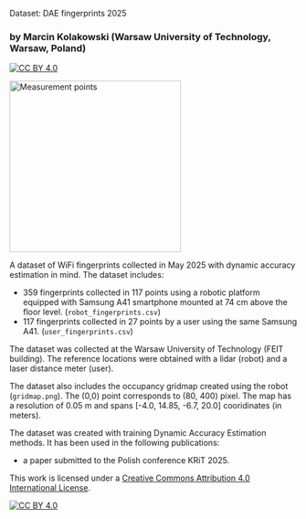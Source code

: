 Dataset: DAE fingerprints 2025
### by Marcin Kolakowski (Warsaw University of Technology, Warsaw, Poland)

[![CC BY 4.0][cc-by-shield]][cc-by] 

<img src="description/img/poses.png" alt="Measurement points" width="300"/>


A dataset of WiFi fingerprints collected in May 2025 with dynamic accuracy estimation in mind. The dataset includes:
* 359 fingerprints collected in 117 points using a robotic platform equipped with Samsung A41 smartphone mounted at 74 cm above the floor level. (`robot_fingerprints.csv`)
* 117 fingerprints collected in 27 points by a user using the same Samsung A41. (`user_fingerprints.csv`)

The dataset was collected at the Warsaw University of Technology (FEIT building). The reference locations were obtained with a lidar (robot) and a laser distance meter (user).

The dataset also includes the occupancy gridmap created using the robot (`gridmap.png`). The (0,0) point corresponds to (80, 400) pixel. The map has a resolution of 0.05 m and spans  [-4.0, 14.85, -6.7, 20.0] cooridinates (in meters).

The dataset was created with training Dynamic Accuracy Estimation methods. It has been used in the following publications:
 * a paper submitted to the Polish conference KRiT 2025.
 
 
This work is licensed under a
[Creative Commons Attribution 4.0 International License][cc-by].

[![CC BY 4.0][cc-by-image]][cc-by]

[cc-by]: http://creativecommons.org/licenses/by/4.0/
[cc-by-image]: https://i.creativecommons.org/l/by/4.0/88x31.png
[cc-by-shield]: https://img.shields.io/badge/License-CC%20BY%204.0-lightgrey.svg